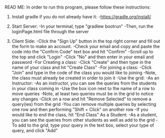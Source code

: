 READ ME:
In order to run this program, please follow these instructions:

1. Install gradle if you do not already have it:
	-https://gradle.org/install/

2. Start Server:
	-In your terminal, type "gradlew bootrun"
	-Then, run the loginPage.html file through the server

3. Client Side:
	-Click the "Sign Up" button in the top right corner and fill out the form to make an account.
	-Check your email and copy and paste the code into the "Confirm Code" text box and hit "Confirm"
	-Scroll up to the top and click "Login"
	-Click "No" and then enter in your email and password
	-For Creating a class:
		-Click "Create" and then type in the name of your class and hit "Create Class"
	-For joining a class:
		-Click "Join" and type in the code of the class you would like to joining
		-Note, the class must already be created in order to join it
	-Use the grid:
		-As an Instructor:
			-As an instructor, you can see the queries from the students in your class coming in
			-Use the box icon next to the name of a row to move queries
				-Note, at least two queries must be in the grid to notice any changes
			-Click on a row and hit "Remove Selected" to remove a query(ies) from the grid
				-You can remove multiple queries by selecting one row and then performing "Shift + Click" on another row
			-If you would like to end the class, hit "End Class"
		As a Student:
			-As a student, you can see the queries from other students as well as add to the grid
			-To add to the grid, type your query in the text box, select your type of query, and click "Add"